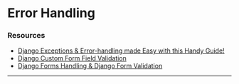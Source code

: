 # Error Handling
### Resources
- [Django Exceptions & Error-handling made Easy with this Handy Guide!](https://data-flair.training/blogs/django-exceptions-and-error-handling/)
- [Django Custom Form Field Validation](https://www.youtube.com/watch?v=9qNq--BAnX4&t=10s)
- [Django Forms Handling & Django Form Validation](https://data-flair.training/blogs/django-forms-handling-and-validation/)

---
